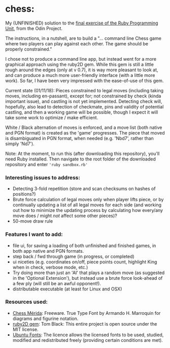 # chess:
My (UNFINISHED) solution to the [final exercise of the Ruby Programming Unit](https://www.theodinproject.com/courses/ruby-programming/lessons/ruby-final-project), from the Odin Project.

The instructions, in a nutshell, are to build a "... command line Chess game where two players can play against each other. The game should be properly constrained."

I chose not to produce a command line app, but instead went for a more graphical approach using the ruby2D gem. While this gem is still a little rough around the edges (only at v 0.7), it is way more pleasant to look at, and can produce a much more user-friendly interface (with a little more work). So far, I have been very impressed with the ease-of-use of this gem.

Current state (01/11/18): Pieces constrained to legal moves (including taking moves, including en-passant), except for; not constrained by check (kinda important issue), and castling is not yet implemented. Detecting check will, hopefully, also lead to detection of checkmate, pins and validity of potential castling, and then a working game will be possible, though I expect it will take some work to optimize / make efficient.

White / Black alternation of moves is enforced, and a move list (both native and PGN format) is created as the 'game' progresses. The piece that moved is disambiguated in PGN format, when needed (e.g. 'Nbd7', rather than simply 'Nd7').

Note: At the moment, to run this (after downloading this repository), you'll need Ruby installed. Then navigate to the root folder of the downloaded repository and enter <code>'ruby sandbox.rb'</code>

### Interesting issues to address:
  * Detecting 3-fold repetition (store and scan checksums on hashes of positions?)
  * Brute force calculation of legal moves only when player lifts piece, or by continually updating a list of all legal moves for each side (and working out how to minimize the updating process by calculating how every/any move does / might _not_ affect some other pieces)?
  * 50-move draw rule

### Features I want to add:
  * file ui, for saving a loading of both unfinished and finished games, in both app native and PGN formats.
  * step back / fwd through game (in progress, or completed)
  * ui niceties (e.g. coordinates on/off, piece points count, highlight King when in check, verbose mode, etc.)
  * Try doing more than just an 'AI' that plays a random move (as suggested in the 'Optional Extension'), but instead use a brute force look-ahead of a few ply (will still be an awful opponent!).
  * distributable executable (at least for Linux and OSX)

### Resources used:

  * [Chess Mérida](https://marcelk.net/chess/pieces/merida/320/): Freeware. True Type Font by Armando H. Marroquin for diagrams and figurine notation.
  * [ruby2D gem](http://www.ruby2d.com/learn/get-started/): Tom Black: This entire project is open source under the MIT license.
  * [Ubuntu Fonts](https://design.ubuntu.com/font/): The licence allows the licensed fonts to be used, studied, modified and redistributed freely (providing certain conditions are met).
